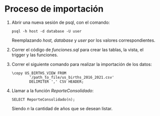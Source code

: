# Proceso de importación

1.  Abrir una nueva sesión de psql, con el comando:

    ``` {frame="single"}
    psql -h host -d database -U user
    ```

    Reemplazando *host, database* y *user* por los valores
    correspondientes.

2.  Correr el código de *funciones.sql* para crear las tablas, la vista,
    el trigger y las funciones.

3.  Correr el siguiente comando para realizar la importación de los
    datos:

    ``` {frame="single"}
    \copy US_BIRTHS_VIEW FROM 
            '/path_to_file/us_births_2016_2021.csv' 
            DELIMITER ',' CSV HEADER;
    ```

4.  Llamar a la función *ReporteConsolidado*:

    ``` {frame="single"}
    SELECT ReporteConsolidado(n);
    ```

    Siendo *n* la cantidad de años que se desean listar.
